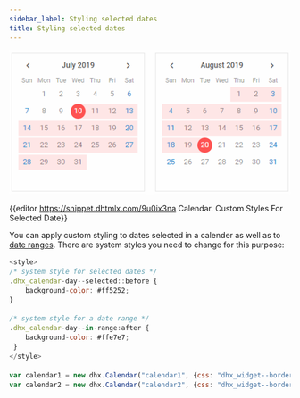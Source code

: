 ```yaml
---
sidebar_label: Styling selected dates
title: Styling selected dates
---
```


![](../../assets/calendar/calendar_range_styling.png)

{{editor    https://snippet.dhtmlx.com/9u0ix3na	Calendar. Custom Styles For Selected Date}}

You can apply custom styling to dates selected in a calender as well as to [date ranges](calendar/operating_calendar.md#linkingtwocalendars). There are system styles you need to change for this purpose:

~~~js
<style>
/* system style for selected dates */
.dhx_calendar-day--selected::before {
	background-color: #ff5252;
}

/* system style for a date range */
.dhx_calendar-day--in-range:after {
	background-color: #ffe7e7;
 }
</style>

var calendar1 = new dhx.Calendar("calendar1", {css: "dhx_widget--bordered"});
var calendar2 = new dhx.Calendar("calendar2", {css: "dhx_widget--bordered"});
~~~

